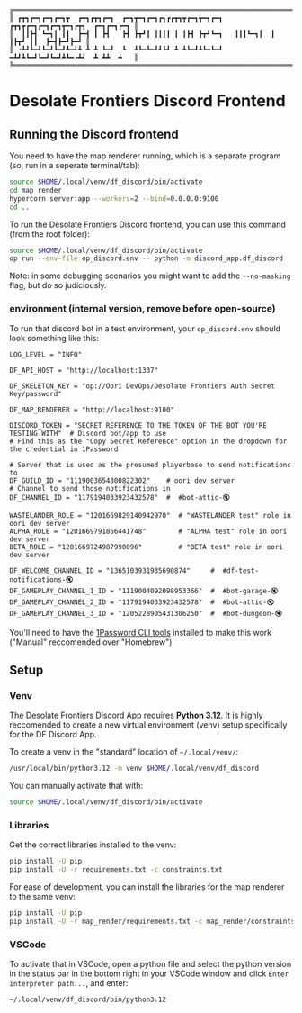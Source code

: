 ```
╔═════════════════════════════════════════════════════════════════════════════════════╗
║ ┏┳┓┏━┓┏━┓┏━┓┳  ┏━┓┏┳┓┏━┓  ┏━┓┳━┓┏━┓┏┓┏┏┳┓┳┏━┓┳━┓┏━┓  ┏┳┓┳┏━┓┏━┓┏━┓┳━┓┏┳┓  ┏━┓┏━┓┏━┓ ║
║  ┃┃┣┫ ┗━┓┃ ┃┃  ┣━┫ ┃ ┣┫   ┣┫ ┣┳┛┃ ┃┃┃┃ ┃ ┃┣┫ ┣┳┛┗━┓   ┃┃┃┗━┓┃  ┃ ┃┣┳┛ ┃┃  ┣━┫┣━┛┣━┛ ║
║ ╺┻┛┗━┛┗━┛┗━┛┻━┛┻ ┻ ┻ ┗━┛  ┗  ┻┗━┗━┛┛┗┛ ┻ ┻┗━┛┻┗━┗━┛  ━┻┛┻┗━┛┗━┛┗━┛┻┗━╺┻┛  ┻ ┻┻  ┻   ║
╚═════════════════════════════════════════════════════════════════════════════════════╝
```
# Desolate Frontiers Discord Frontend

## Running the Discord frontend

You need to have the map renderer running, which is a separate program (so, run in a seperate terminal/tab):
```sh
source $HOME/.local/venv/df_discord/bin/activate
cd map_render
hypercorn server:app --workers=2 --bind=0.0.0.0:9100
cd ..
```

To run the Desolate Frontiers Discord frontend, you can use this command (from the root folder):
```sh
source $HOME/.local/venv/df_discord/bin/activate
op run --env-file op_discord.env -- python -m discord_app.df_discord
```
Note: in some debugging scenarios you might want to add the `--no-masking` flag, but do so judiciously.


### environment (internal version, remove before open-source)
To run that discord bot in a test environment, your `op_discord.env` should look something like this:
```env
LOG_LEVEL = "INFO"

DF_API_HOST = "http://localhost:1337"

DF_SKELETON_KEY = "op://Oori DevOps/Desolate Frontiers Auth Secret Key/password"

DF_MAP_RENDERER = "http://localhost:9100"

DISCORD_TOKEN = "SECRET REFERENCE TO THE TOKEN OF THE BOT YOU'RE TESTING WITH"  # Discord bot/app to use
# Find this as the "Copy Secret Reference" option in the dropdown for the credential in 1Password

# Server that is used as the presumed playerbase to send notifications to 
DF_GUILD_ID = "1119003654800822302"    # oori dev server
# Channel to send those notifications in
DF_CHANNEL_ID = "1179194033923432578"  #  #bot-attic-🔇

WASTELANDER_ROLE = "1201669829140942970"  # "WASTELANDER test" role in oori dev server
ALPHA_ROLE = "1201669791866441748"        # "ALPHA test" role in oori dev server
BETA_ROLE = "1201669724987990096"         # "BETA test" role in oori dev server

DF_WELCOME_CHANNEL_ID = "1365103931935690874"     #  #df-test-notifications-🔇
DF_GAMEPLAY_CHANNEL_1_ID = "1119004092098953366"  #  #bot-garage-🔇
DF_GAMEPLAY_CHANNEL_2_ID = "1179194033923432578"  #  #bot-attic-🔇
DF_GAMEPLAY_CHANNEL_3_ID = "1205228905431306250"  #  #bot-dungeon-🔇
```
You'll need to have the [1Password CLI tools](https://developer.1password.com/docs/cli/get-started/) installed to make this work ("Manual" reccomended over "Homebrew")


## Setup
### Venv
The Desolate Frontiers Discord App requires **Python 3.12**. It is highly reccomended to create a new virtual environment (venv) setup specifically for the DF Discord App.

To create a venv in the "standard" location of `~/.local/venv/`:
```sh
/usr/local/bin/python3.12 -m venv $HOME/.local/venv/df_discord
```
You can manually activate that with:
```sh
source $HOME/.local/venv/df_discord/bin/activate
```

### Libraries
Get the correct libraries installed to the venv:
```sh
pip install -U pip
pip install -U -r requirements.txt -c constraints.txt
```
For ease of development, you can install the libraries for the map renderer to the same venv:
```sh
pip install -U pip
pip install -U -r map_render/requirements.txt -c map_render/constraints.txt
```

### VSCode
To activate that in VSCode, open a python file and select the python version in the status bar in the bottom right in your VSCode window and click `Enter interpreter path...`, and enter:
```
~/.local/venv/df_discord/bin/python3.12
```
